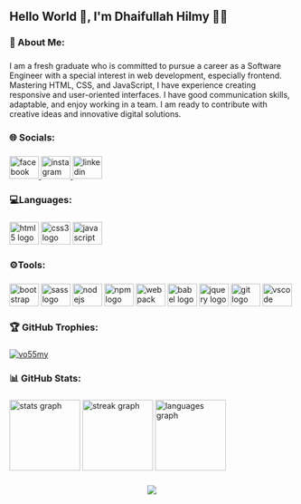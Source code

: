 <h2 align="left">Hello World 👋, I'm Dhaifullah Hilmy 👨‍💻</h2>

###

<h3 align="left">💫 About Me:</h3>

###

<p align="left">I am a fresh graduate who is committed to pursue a career as a Software Engineer with a special interest in web development, especially frontend. Mastering HTML, CSS, and JavaScript, I have experience creating responsive and user-oriented interfaces. I have good communication skills, adaptable, and enjoy working in a team. I am ready to contribute with creative ideas and innovative digital solutions.</p>

###

<h3 align="left">🌐 Socials:</h3>

###

<div align="left">
  <a href="https://www.facebook.com/profile.php?id=100007533818546" target="blank">
    <img src="https://raw.githubusercontent.com/maurodesouza/profile-readme-generator/master/src/assets/icons/social/facebook/default.svg" width="52" height="40" alt="facebook logo"  />
  </a>
  <a href="https://www.instagram.com/si_hilmy" target="blank">
    <img src="https://raw.githubusercontent.com/maurodesouza/profile-readme-generator/master/src/assets/icons/social/instagram/default.svg" width="52" height="40" alt="instagram logo"  />
  </a>
  <a href="https://www.linkedin.com/in/dhaifullah-hilmy/" target="blank">
    <img src="https://raw.githubusercontent.com/maurodesouza/profile-readme-generator/master/src/assets/icons/social/linkedin/default.svg" width="52" height="40" alt="linkedin logo"  />
  </a>
</div>

###

<h3 align="left">💻Languages:</h3>

###

<div align="left">
  <img src="https://cdn.jsdelivr.net/gh/devicons/devicon/icons/html5/html5-original.svg" height="40" width="52" alt="html5 logo"  />
  <img src="https://cdn.jsdelivr.net/gh/devicons/devicon/icons/css3/css3-original.svg" height="40" width="52" alt="css3 logo"  />
  <img src="https://cdn.jsdelivr.net/gh/devicons/devicon/icons/javascript/javascript-original.svg" height="40" width="52" alt="javascript logo"  />
</div>

###

<h3 align="left">⚙Tools:</h3>

###

<div align="left">
  <img src="https://cdn.jsdelivr.net/gh/devicons/devicon/icons/bootstrap/bootstrap-original.svg" height="40" width="52" alt="bootstrap logo"  />
  <img src="https://cdn.jsdelivr.net/gh/devicons/devicon/icons/sass/sass-original.svg" height="40" width="52" alt="sass logo"  />
  <img src="https://cdn.jsdelivr.net/gh/devicons/devicon/icons/nodejs/nodejs-original.svg" height="40" width="52" alt="nodejs logo"  />
  <img src="https://cdn.jsdelivr.net/gh/devicons/devicon/icons/npm/npm-original-wordmark.svg" height="40" width="52" alt="npm logo"  />
  <img src="https://cdn.jsdelivr.net/gh/devicons/devicon/icons/webpack/webpack-original.svg" height="40" width="52" alt="webpack logo"  />
  <img src="https://cdn.jsdelivr.net/gh/devicons/devicon/icons/babel/babel-original.svg" height="40" width="52" alt="babel logo"  />
  <img src="https://cdn.jsdelivr.net/gh/devicons/devicon/icons/jquery/jquery-plain-wordmark.svg" height="40" width="52" alt="jquery logo"  />
  <img src="https://cdn.jsdelivr.net/gh/devicons/devicon/icons/git/git-original.svg" height="40" width="52" alt="git logo"  />
  <img src="https://cdn.jsdelivr.net/gh/devicons/devicon/icons/vscode/vscode-original.svg" height="40" width="52" alt="vscode logo"  />
</div>

###

<h3 align="left">🏆 GitHub Trophies:</h3>

###

<p align="left">
  <a href="https://github.com/ryo-ma/github-profile-trophy">
    <img src="https://github-profile-trophy.vercel.app/?username=vo55my&theme=tokyonight&no-frame=true&no-bg=true" alt="vo55my" />
  </a>
</p>

###

<h3 align="left">📊 GitHub Stats:</h3>

###

<div align="left">
  <img src="https://github-readme-stats.vercel.app/api?username=vo55my&hide_title=false&hide_rank=false&show_icons=true&include_all_commits=true&count_private=true&disable_animations=false&theme=tokyonight&locale=en&hide_border=true&order=1" height="125" alt="stats graph"  />
  <img src="https://streak-stats.demolab.com?user=vo55my&locale=en&mode=weekly&theme=tokyonight&hide_border=true&border_radius=7&order=3" height="125" alt="streak graph"  />
  <img src="https://github-readme-stats.vercel.app/api/top-langs?username=vo55my&locale=en&hide_title=false&layout=compact&card_width=320&langs_count=8&theme=tokyonight&hide_border=true&order=2" height="125" alt="languages graph"  />
</div>

###

<div align="center">
  <img src="https://profile-counter.glitch.me/voss/count.svg?"  />
</div>

###
